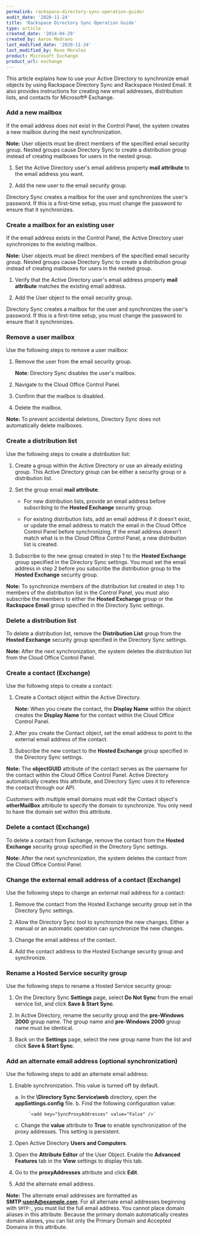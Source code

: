 ```yaml
---
permalink: rackspace-directory-sync-operation-guide/
audit_date: '2020-11-24'
title: 'Rackspace Directory Sync Operation Guide'
type: article
created_date: '2014-04-29'
created_by: Aaron Medrano
last_modified_date: '2020-11-24'
last_modified_by: Rose Morales
product: Microsoft Exchange
product_url: exchange
---
```


This article explains how to use your Active Directory to synchronize email objects by
using Rackspace Directory Sync and Rackspace Hosted Email. It also provides instructions
for creating new email addresses, distribution lists, and contacts for Microsoft&reg; Exchange.

### Add a new mailbox

If the email address does not exist in the Control Panel, the system creates a new mailbox
during the next synchronization.

**Note:** User objects must be direct members of the specified email
security group. Nested groups cause Directory Sync to create a
distribution group instead of creating mailboxes for users in the nested
group.

1. Set the Active Directory user's email address property
   **mail attribute** to the email address you want.

2. Add the new user to the email security group.

Directory Sync creates a mailbox for the user and synchronizes the user's
password. If this is a first-time setup, you must change the password to
ensure that it synchronizes.

### Create a mailbox for an existing user

If the email address exists in the Control Panel, the Active Directory
user synchronizes to the existing mailbox.

**Note:** User objects must be direct members of the specified email
security group. Nested groups cause Directory Sync to create a
distribution group instead of creating mailboxes for users in the nested
group.

1. Verify that the Active Directory user's email address property
    **mail attribute** matches the existing email address.

2. Add the User object to the email security group.

Directory Sync creates a mailbox for the user and synchronizes the
user's password. If this is a first-time setup, you must change the password to
ensure that it synchronizes.

### Remove a user mailbox

Use the following steps to remove a user mailbox:

1. Remove the user from the email security group.

    **Note**: Directory Sync disables the user's mailbox.

2. Navigate to the Cloud Office Control Panel.

3. Confirm that the mailbox is disabled.

4. Delete the mailbox.

**Note:** To prevent accidental deletions, Directory Sync
does not automatically delete mailboxes.

### Create a distribution list

Use the following steps to create a distribution list:

1. Create a group within the Active Directory or use an already
    existing group. This Active Directory group can be either a
    security group or a distribution list.

2. Set the group email **mail attribute**.

    - For new distribution lists, provide an email address before
        subscribing to the **Hosted Exchange** security group.

    - For existing distribution lists, add an email address if it
        doesn't exist, or update the email address to match the email in
        the Cloud Office Control Panel before synchronizing. If the
        email address doesn't match what is in the Cloud Office Control
        Panel, a new distribution list is created.

3. Subscribe to the new group created in step 1 to the **Hosted Exchange**
    group specified in the Directory Sync settings. You must set the
    email address in step 2 before you subscribe the distribution group
    to the **Hosted Exchange** security group.

**Note:** To synchronize members of the distribution list created in step 1 to
members of the distribution list in the Control Panel, you must also
subscribe the members to either the **Hosted Exchange** group
or the **Rackspace Email** group specified in the Directory Sync settings.

### Delete a distribution list

To delete a distribution list, remove the **Distribution List** group from
the **Hosted Exchange** security group specified in the Directory Sync
settings.

**Note:** After the next synchronization, the system deletes the distribution list
from the Cloud Office Control Panel.

### Create a contact (Exchange)

Use the following steps to create a contact:

1. Create a Contact object within the Active Directory.

    **Note:** When you create the contact, the **Display Name** within
    the object creates the **Display Name** for the contact within the
    Cloud Office Control Panel.

2. After you create the Contact object, set the email address to
    point to the external email address of the contact.

3. Subscribe the new contact to the **Hosted Exchange** group specified in
    the Directory Sync settings.

**Note:** The **objectGUID** attribute of the contact serves as the
username for the contact within the Cloud Office Control Panel. Active
Directory automatically creates this attribute, and Directory Sync uses it to
reference the contact through our API.

Customers with multiple email domains must edit the Contact object's
**otherMailBox** attribute to specify the domain to synchronize.
You only need to have the domain set within this attribute.

### Delete a contact (Exchange)

To delete a contact from Exchange, remove the contact from the **Hosted
Exchange** security group specified in the Directory Sync settings.

**Note:** After the next synchronization, the system deletes the contact
from the Cloud Office Control Panel.

### Change the external email address of a contact (Exchange)

Use the following steps to change an external mail address for a contact:

1. Remove the contact from the Hosted Exchange security group set in
   the Directory Sync settings.

2. Allow the Directory Sync tool to synchronize the new changes. Either
    a manual or an automatic operation can synchronize the new changes.

3. Change the email address of the contact.

4. Add the contact address to the Hosted Exchange security group
    and synchronize.

### Rename a Hosted Service security group

Use the following steps to rename a Hosted Service security group:

1. On the Directory Sync **Settings** page, select **Do Not Sync** from the email
    service list, and click **Save & Start Sync**.

2. In Active Directory, rename the security group and the **pre-Windows
    2000** group name. The group name and **pre-Windows 2000** group name must
    be identical.

3. Back on the **Settings** page, select the new group name from the list
    and click **Save & Start Sync**.

### Add an alternate email address (optional synchronization)

Use the following steps to add an alternate email address:

1. Enable synchronization. This value is turned off by default.

      a. In the **\\Directory Sync Service\\web** directory, open the
        **appSettings.config** file.
      b. Find the following configuration value:

            `<add key="SyncProxyAddresses" value="False" />`

      c. Change the **value** attribute to **True** to enable synchronization
            of the proxy addresses. This setting is persistent.

2. Open Active Directory **Users and Computers**.

3. Open the **Attribute Editor** of the User Object. Enable the **Advanced
    Features** tab in the **View** settings to display this tab.

4. Go to the **proxyAddresses** attribute and click **Edit**.

5. Add the alternate email address.

**Note:** The alternate email addresses are formatted as
**SMTP:userA@example.com**. For all alternate email addresses beginning
with `SMTP:`, you must list the full email address. You cannot place domain aliases
in this attribute. Because the primary domain automatically creates domain aliases,
you can list only the Primary Domain and Accepted Domains in this attribute.
